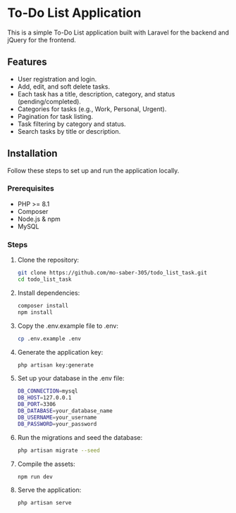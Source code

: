 # To-Do List Application

This is a simple To-Do List application built with Laravel for the backend and jQuery for the frontend.

## Features

- User registration and login.
- Add, edit, and soft delete tasks.
- Each task has a title, description, category, and status (pending/completed).
- Categories for tasks (e.g., Work, Personal, Urgent).
- Pagination for task listing.
- Task filtering by category and status.
- Search tasks by title or description.

## Installation

Follow these steps to set up and run the application locally.

### Prerequisites

- PHP >= 8.1
- Composer
- Node.js & npm
- MySQL

### Steps

1. Clone the repository:

   ```sh
   git clone https://github.com/mo-saber-305/todo_list_task.git
   cd todo_list_task

2. Install dependencies:

   ```sh
   composer install
   npm install

3. Copy the .env.example file to .env:

   ```sh
   cp .env.example .env

 4. Generate the application key:
    
    ```sh
    php artisan key:generate

5. Set up your database in the .env file:

    ```sh
    DB_CONNECTION=mysql
    DB_HOST=127.0.0.1
    DB_PORT=3306
    DB_DATABASE=your_database_name
    DB_USERNAME=your_username
    DB_PASSWORD=your_password

6. Run the migrations and seed the database:

   ```sh
   php artisan migrate --seed

7. Compile the assets:

   ```sh
   npm run dev

8. Serve the application:

   ```sh
   php artisan serve

